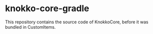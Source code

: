 # knokko-core-gradle
This repository contains the source code of KnokkoCore, before it was bundled in CustomItems.
